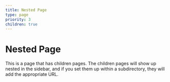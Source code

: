 ```yaml
---
title: Nested Page
type: page
priority: 3
children: true
---
```


Nested Page
===========

This is a page that has children pages. The children pages will show up nested
in the sidebar, and if you set them up within a subdirectory, they will add the
appropriate URL.

